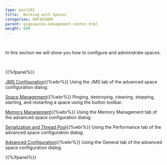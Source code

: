```yaml
---
type: post102
title:  Working with Spaces
categories: XAP102ADM
parent: gigaspaces-management-center.html
weight: 600
---
```


<br>


In this section we will show you how to configure and administrate spaces.

<br>

{{%fpanel%}}

[JMS Configuration](./space-jms---gigaspaces-browser.html){{%wbr%}}
Using the JMS tab of the advanced space configuration dialog.


[Space Management](./space-maintenance---gigaspaces-browser.html){{%wbr%}}
Pinging, destroying, cleaning, stopping, starting, and restarting a space using the button toolbar.


[Memory Management](./space-memory-management---gigaspaces-browser.html){{%wbr%}}
Using the Memory Management tab of the advanced space configuration dialog.

[Serialization and Thread Pool](./space-serialization-and-engine-thread-pool---gigaspaces-browser.html){{%wbr%}}
Using the Performance tab of the advanced space configuration dialog.

[Advanced Configuration](./space-timeout,-filters-and-lease-manager---gigaspaces-browser.html){{%wbr%}}
Using the General tab of the advanced space configuration dialog.

{{%/fpanel%}}

